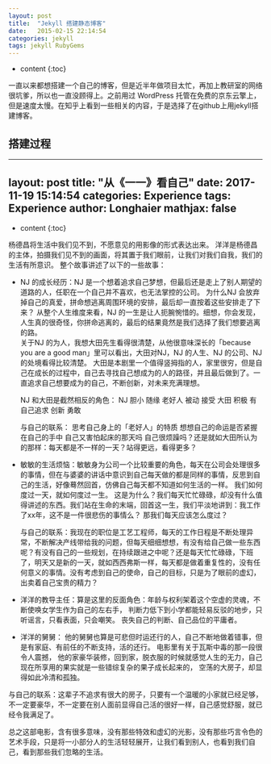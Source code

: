 ```yaml
---
layout: post
title:  "Jekyll 搭建静态博客"
date:   2015-02-15 22:14:54
categories: jekyll
tags: jekyll RubyGems
---
```


* content
{:toc}

一直以来都想搭建一个自己的博客，但是近半年做项目太忙，再加上教研室的网络很坑爹，所以也一直没顾得上。之前用过 WordPress 托管在免费的京东云擎上，但是速度太慢。在知乎上看到一些相关的内容，于是选择了在github上用jekyll搭建博客。





## 搭建过程
---
layout: post
title:  "从《一一》看自己"
date:   2017-11-19 15:14:54
categories: Experience
tags: Experience
author: Longhaier
mathjax: false
---

* content
{:toc}

杨德昌将生活中我们见不到，不愿意见的用影像的形式表达出来。
洋洋是杨德昌的主体，拍摄我们见不到的画面，将其置于我们眼前，让我们对我们自我，我们的生活有所意识。
整个故事讲述了以下的一些故事：





- NJ 的成长经历：NJ 是一个想着追求自己梦想，但最后还是走上了别人期望的道路的人，任职在一个自己并不喜欢，也无法掌控的公司。
  为什么NJ 会放弃掉自己的真爱，拼命想逃离周围环境的安排，最后却一直按着这些安排走了下来？ 从整个人生维度来看，NJ 的一生是让人扼腕惋惜的。细想，你会发现，人生真的很奇怪，你拼命逃离的，最后的结果竟然是我们选择了我们想要逃离的路。  
  关于NJ 的为人，我想大田先生看得很清楚，从他很意味深长的「because you are a good man」里可以看出，大田对NJ，NJ 的人生、NJ 的公司、NJ 的处境看得比较清楚。 大田是本剧里一个值得竖拇指的人，家里很穷，但是自己在成长的过程中，自己去寻找自己想成为的人的路径，并且最后做到了。一直追求自己想要成为的自己，不断创新，对未来充满理想。 
  
  NJ 和大田是截然相反的角色：
  NJ 胆小 随缘 老好人 被动 接受
  大田 积极 有自己追求 创新 勇敢 
  
  与自己的联系： 思考自己身上的「老好人」的特质  想想自己的命运是否紧握在自己的手中  自己又害怕起床的那天吗  自己很烦躁吗？还是就如大田所认为的那样：每天都是不一样的一天？站得更远，看得更多？
  
- 敏敏的生活烦恼：敏敏身为公司一个比较重要的角色，每天在公司会处理很多的事情，但在与婆婆的讲话中意识到自己每天做的都是同样的事情，反思到自己的生活，好像蓦然回首，仿佛自己每天都不知道如何生活的一样。
  我们如何度过一天，就如何度过一生。
  这是为什么？我们每天忙忙碌碌，却没有什么值得讲述的东西。我们站在生命的末端，回首这一生，我们平淡地讲到：我工作了xx年，这不是一件很悲伤的事情么？
  那我们每天应该怎么度过？
  
  与自己的联系：我现在的职位是工艺工程师，每天的工作日程是不断处理异常，不断解决产线带给我的问题，但每天细细想想，有没有给自己做一些东西呢？有没有自己的一些规划，在持续跟进之中呢？还是每天忙忙碌碌，下班了，明天又是新的一天，就如西西弗斯一样，每天都是做着重复性的，没有任何意义的事情。没有考虑到自己的使命，自己的目标，只是为了眼前的虚幻，出卖着自己宝贵的精力？
  
- 洋洋的教导主任：算是这里的反面角色：年龄与权利架着这个空虚的灵魂，不断使唤女学生作为自己的左右手， 判断力低下到小学都能轻易反驳的地步，只听谣言，只看表面，只会嘲笑。 丧失自己的判断、自己品位的平庸者。


- 洋洋的舅舅： 他的舅舅也算是可悲但时运还行的人，自己不断地做着错事，但是有家庭、有前任的不断支持，活的还行。
电影里有关于瓦斯中毒的那一段很令人震撼， 他的家豪华装修，回到家，脱衣服的时候就感觉人生的无力，自己现在所享用的果实就是一些错综复杂的果子成长起来的， 空荡的大房子，却显得如此冷清和孤独。

与自己的联系：这辈子不追求有很大的房子，只要有一个温暖的小家就已经足够，不一定要豪华，不一定要在别人面前显得自己活的很好一样，自己感觉舒服，就已经令我满足了。

总之这部电影，含有很多意味，没有那些特效和虚幻的光影，没有那些巧言令色的艺术手段，只是将一小部分人的生活轻轻展开，让我们看到别人，也看到我们自己，看到那些我们忽略的生活。
  

